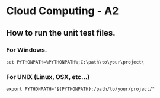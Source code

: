 # Cloud Computing - A2


## How to run the unit test files.

### For Windows.
```
set PYTHONPATH=%PYTHONPATH%;C:\path\to\your\project\
```

### For UNIX (Linux, OSX, etc...)
```
export PYTHONPATH="${PYTHONPATH}:/path/to/your/project/"
```

